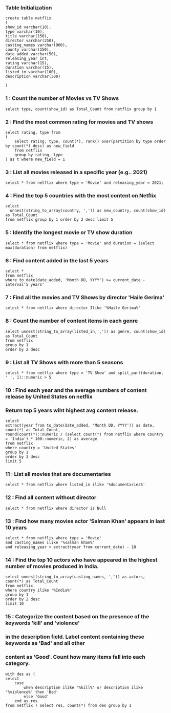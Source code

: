 ### Table Initialization
```
create table netflix
(
show_id varchar(10),
type varchar(10),
title varchar(150),
director varchar(250),
casting_names varchar(900),
county varchar(150),
date_added varchar(50),
releasing_year int,
rating varchar(15),
duration varchar(15),
listed_in varchar(100),
description varchar(300)

)
```
### 1 : Count the number of Movies vs TV Shows
```
select type, count(show_id) as Total_Count from netflix group by 1
```

### 2 : Find the most common rating for movies and TV shows
```
select rating, type from
(
    select rating, type, count(*), rank() over(partition by type order by count(*) desc) as new_field
    from netflix 
    group by rating, type
) as t where new_field = 1
```

### 3 : List all movies released in a specific year (e.g.. 2021)
```
select * from netflix where type = 'Movie' and releasing_year = 2021;
```
### 4 : Find the top 5 countries with the most content on Netflix

```
select
  unnest(string_to_array(country, ',')) as new_country, count(show_id) as Total_Count
from netflix group by 1 order by 2 desc limit 5
```

### 5 : Identify the longest movie or TV show duration
```
select * from netflix where type = 'Movie' and duration = (select max(duration) from netflix)
```
### 6 : Find content added in the last 5 years
```
select * 
from netflix
where to_date(date_added, 'Month DD, YYYY') >= current_date - interval'5 years'
```

### 7 : Find all the movies and TV Shows by director 'Haile Gerima'
```
select * from netflix where director Ilike '%Haile Gerima%'
```

### 8 : Count the number of content items in each genre
```
select unnest(string_to_array(listed_in,',')) as genre, count(show_id) as Total_Count 
from netflix
group by 1
order by 2 desc
```

### 9 : List all TV Shows with more than 5 seasons
```
select * from netflix where type = 'TV Show' and split_part(duration, ' ', 1)::numeric > 5

```

### 10 : Find each year and the average numbers of content release by United States on netflix
### Return top 5 years wiht highest avg content release.
```
select 
extract(year from to_date(date_added, 'Month DD, YYYY')) as date, 
count(*) as Total_Count,
round(count(*)::numeric / (select count(*) from netflix where country = 'India') * 100::numeric, 2) as average
from netflix
where country = 'United States'
group by 1
order by 3 desc
limit 5
```

### 11 : List all movies that are documentaries
```
select * from netflix where listed_in ilike '%documentaries%'
```

### 12 : Find all content without director
```
select * from netflix where director is Null
```

### 13 : Find how many movies actor 'Salman Khan' appears in last 10 years
```
select * from netflix where type = 'Movie' 
and casting_names ilike '%salman khan%'
and releasing_year > extract(year from current_date) - 10

```

### 14 : Find the top 10 actors who have appeared in the highest number of movies produced in India.
```
select unnest(string_to_array(casting_names, ',')) as actors,
count(*) as Total_Count 
from netflix
where country ilike '%India%'
group by 1
order by 2 desc
limit 10
```

### 15 : Categorize the content based on the presence of the keywords 'kill' and 'violence'
### in the description field. Label content containing these keywords as 'Bad' and all other 
### content as 'Good'. Count how many items fall into each category. 
```'
with des as (
select 
	case
		when description ilike '%kill%' or description ilike '%violence%' then 'Bad'
		else 'Good'
	end as res
from netflix ) select res, count(*) from des group by 1
```

